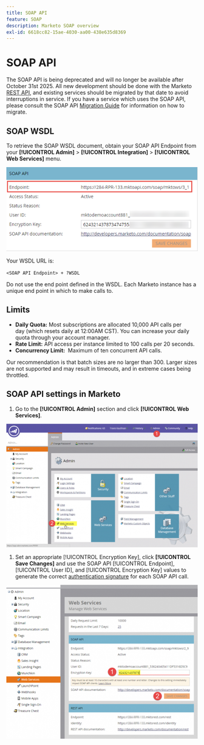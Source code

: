 ```yaml
---
title: SOAP API
feature: SOAP
description: Marketo SOAP overview
exl-id: 6618cc82-15ae-4030-aa00-438e635d8369
---
```

# SOAP API

The SOAP API is being deprecated and will no longer be available after October 31st 2025. All new development should be done with the Marketo [REST API](../rest-api/rest-api.md), and existing services should be migrated by that date to avoid interruptions in service. If you have a service which uses the SOAP API, please consult the SOAP API [Migration Guide](./migration.md) for information on how to migrate.

## SOAP WSDL

To retrieve the SOAP WSDL document, obtain your SOAP API Endpoint from your **[!UICONTROL Admin]** > **[!UICONTROL Integration]** > **[!UICONTROL Web Services]** menu.

![SOAP Endpoint](assets/endpoint-soap.png)

Your WSDL URL is:

`<SOAP API Endpoint> + ?WSDL`

Do not use the end point defined in the WSDL. Each Marketo instance has a unique end point in which to make calls to.

## Limits

- **Daily Quota:** Most subscriptions are allocated 10,000 API calls per day (which resets daily at 12:00AM CST). You can increase your daily quota through your account manager.
- **Rate Limit:** API access per instance limited to 100 calls per 20 seconds.
- **Concurrency Limit:**  Maximum of ten concurrent API calls.

Our recommendation is that batch sizes are no larger than 300. Larger sizes are not supported and may result in timeouts, and in extreme cases being throttled.

## SOAP API settings in Marketo

1. Go to the **[!UICONTROL Admin]** section and click **[!UICONTROL Web Services]**.

![admin-web-services2](assets/admin-web-services2.png)

1. Set an appropriate [!UICONTROL Encryption Key], click **[!UICONTROL Save Changes]** and use the SOAP API [!UICONTROL Endpoint], [!UICONTROL User ID], and [!UICONTROL Encryption Key] values to generate the correct [authentication signature](authentication-signature.md) for each SOAP API call.

![admin-web-services3](assets/admin-web-services3.png)
